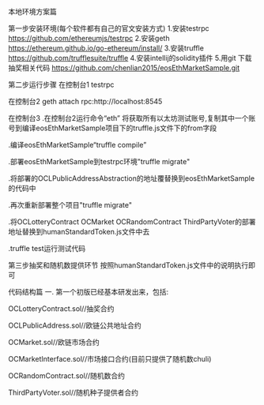 本地环境方案篇

第一步安装环境(每个软件都有自己的官文安装方式)
1.安装testrpc
https://github.com/ethereumjs/testrpc
2.安装geth
https://ethereum.github.io/go-ethereum/install/
3.安装truffle
https://github.com/trufflesuite/truffle
4.安装intellij的solidity插件
5.用git 下载抽奖相关代码
https://github.com/chenlian2015/eosEthMarketSample.git

第二步运行步骤
在控制台1
testrpc

在控制台2
geth attach rpc:http://localhost:8545

在控制台3
.在控制台2运行命令“eth”
将获取所有以太坊测试账号,复制其中一个账号到编译eosEthMarketSample项目下的truffle.js文件下的from字段

.编译eosEthMarketSample“truffle compile”

.部署eosEthMarketSample到testrpc环境"truffle migrate"

.将部署的OCLPublicAddressAbstraction的地址覆替换到eosEthMarketSample的代码中

.再次重新部署整个项目"truffle migrate"

.将OCLotteryContract OCMarket OCRandomContract ThirdPartyVoter的部署地址替换到humanStandardToken.js文件中去

.truffle test运行测试代码

第三步抽奖和随机数提供环节
按照humanStandardToken.js文件中的说明执行即可


代码结构篇
一.
第一个初版已经基本研发出来，包括:

OCLotteryContract.sol//抽奖合约

OCLPublicAddress.sol//欧链公共地址合约

OCMarket.sol//欧链市场合约

OCMarketInterface.sol//市场接口合约(目前只提供了随机数chuli)

OCRandomContract.sol//随机数合约

ThirdPartyVoter.sol//随机种子提供者合约
